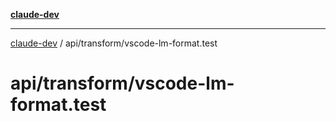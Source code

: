 [**claude-dev**](../../../README.md)

***

[claude-dev](../../../README.md) / api/transform/vscode-lm-format.test

# api/transform/vscode-lm-format.test
